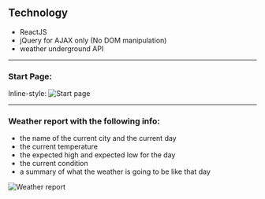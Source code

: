 ## Technology
- ReactJS
- jQuery for AJAX only (No DOM manipulation)
- weather underground API  

---  
### Start Page:  

Inline-style: 
![Start page](https://github.com/smsejwan/Weathrly/edit/master/start.png")

---  
### Weather report with the following info:  
- the name of the current city and the current day
- the current temperature
- the expected high and expected low for the day
- the current condition
- a summary of what the weather is going to be like that day 

![Weather report](https://github.com/smsejwan/Weathrly/edit/master/weather.png")
